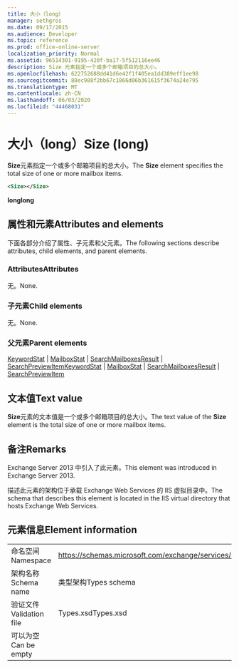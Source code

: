 ```yaml
---
title: 大小（long）
manager: sethgros
ms.date: 09/17/2015
ms.audience: Developer
ms.topic: reference
ms.prod: office-online-server
localization_priority: Normal
ms.assetid: 96514301-9195-420f-ba17-5f512116ee46
description: Size 元素指定一个或多个邮箱项目的总大小。
ms.openlocfilehash: 622752688dd41d6e42f1f405ea1dd389eff1ee98
ms.sourcegitcommit: 88ec988f2bb67c1866d06b361615f3674a24e795
ms.translationtype: MT
ms.contentlocale: zh-CN
ms.lasthandoff: 06/03/2020
ms.locfileid: "44468031"
---
```

# <a name="size-long"></a><span data-ttu-id="11d52-103">大小（long）</span><span class="sxs-lookup"><span data-stu-id="11d52-103">Size (long)</span></span>

<span data-ttu-id="11d52-104">**Size**元素指定一个或多个邮箱项目的总大小。</span><span class="sxs-lookup"><span data-stu-id="11d52-104">The **Size** element specifies the total size of one or more mailbox items.</span></span> 
  
```XML
<Size></Size>
```

 <span data-ttu-id="11d52-105">**long**</span><span class="sxs-lookup"><span data-stu-id="11d52-105">**long**</span></span>
## <a name="attributes-and-elements"></a><span data-ttu-id="11d52-106">属性和元素</span><span class="sxs-lookup"><span data-stu-id="11d52-106">Attributes and elements</span></span>

<span data-ttu-id="11d52-107">下面各部分介绍了属性、子元素和父元素。</span><span class="sxs-lookup"><span data-stu-id="11d52-107">The following sections describe attributes, child elements, and parent elements.</span></span>
  
### <a name="attributes"></a><span data-ttu-id="11d52-108">Attributes</span><span class="sxs-lookup"><span data-stu-id="11d52-108">Attributes</span></span>

<span data-ttu-id="11d52-109">无。</span><span class="sxs-lookup"><span data-stu-id="11d52-109">None.</span></span>
  
### <a name="child-elements"></a><span data-ttu-id="11d52-110">子元素</span><span class="sxs-lookup"><span data-stu-id="11d52-110">Child elements</span></span>

<span data-ttu-id="11d52-111">无。</span><span class="sxs-lookup"><span data-stu-id="11d52-111">None.</span></span>
  
### <a name="parent-elements"></a><span data-ttu-id="11d52-112">父元素</span><span class="sxs-lookup"><span data-stu-id="11d52-112">Parent elements</span></span>

<span data-ttu-id="11d52-113">[KeywordStat](keywordstat.md)  | [MailboxStat](mailboxstat.md)  | [SearchMailboxesResult](searchmailboxesresult.md)  | [SearchPreviewItem](searchpreviewitem.md)</span><span class="sxs-lookup"><span data-stu-id="11d52-113">[KeywordStat](keywordstat.md) | [MailboxStat](mailboxstat.md) | [SearchMailboxesResult](searchmailboxesresult.md) | [SearchPreviewItem](searchpreviewitem.md)</span></span>
  
## <a name="text-value"></a><span data-ttu-id="11d52-114">文本值</span><span class="sxs-lookup"><span data-stu-id="11d52-114">Text value</span></span>

<span data-ttu-id="11d52-115">**Size**元素的文本值是一个或多个邮箱项目的总大小。</span><span class="sxs-lookup"><span data-stu-id="11d52-115">The text value of the **Size** element is the total size of one or more mailbox items.</span></span> 
  
## <a name="remarks"></a><span data-ttu-id="11d52-116">备注</span><span class="sxs-lookup"><span data-stu-id="11d52-116">Remarks</span></span>

<span data-ttu-id="11d52-117">Exchange Server 2013 中引入了此元素。</span><span class="sxs-lookup"><span data-stu-id="11d52-117">This element was introduced in Exchange Server 2013.</span></span>
  
<span data-ttu-id="11d52-118">描述此元素的架构位于承载 Exchange Web Services 的 IIS 虚拟目录中。</span><span class="sxs-lookup"><span data-stu-id="11d52-118">The schema that describes this element is located in the IIS virtual directory that hosts Exchange Web Services.</span></span>
  
## <a name="element-information"></a><span data-ttu-id="11d52-119">元素信息</span><span class="sxs-lookup"><span data-stu-id="11d52-119">Element information</span></span>

|||
|:-----|:-----|
|<span data-ttu-id="11d52-120">命名空间</span><span class="sxs-lookup"><span data-stu-id="11d52-120">Namespace</span></span>  <br/> |https://schemas.microsoft.com/exchange/services/2006/types  <br/> |
|<span data-ttu-id="11d52-121">架构名称</span><span class="sxs-lookup"><span data-stu-id="11d52-121">Schema name</span></span>  <br/> |<span data-ttu-id="11d52-122">类型架构</span><span class="sxs-lookup"><span data-stu-id="11d52-122">Types schema</span></span>  <br/> |
|<span data-ttu-id="11d52-123">验证文件</span><span class="sxs-lookup"><span data-stu-id="11d52-123">Validation file</span></span>  <br/> |<span data-ttu-id="11d52-124">Types.xsd</span><span class="sxs-lookup"><span data-stu-id="11d52-124">Types.xsd</span></span>  <br/> |
|<span data-ttu-id="11d52-125">可以为空</span><span class="sxs-lookup"><span data-stu-id="11d52-125">Can be empty</span></span>  <br/> ||
   

